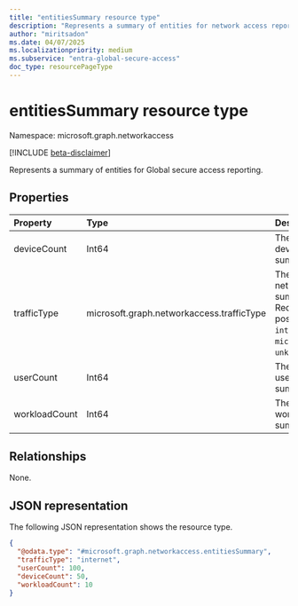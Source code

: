 ```yaml
---
title: "entitiesSummary resource type"
description: "Represents a summary of entities for network access reporting."
author: "miritsadon"
ms.date: 04/07/2025
ms.localizationpriority: medium
ms.subservice: "entra-global-secure-access"
doc_type: resourcePageType
---
```


# entitiesSummary resource type

Namespace: microsoft.graph.networkaccess

[!INCLUDE [beta-disclaimer](../../includes/beta-disclaimer.md)]

Represents a summary of entities for Global secure access reporting.

## Properties
|Property|Type|Description|
|:---|:---|:---|
|deviceCount|Int64|The number of devices in the summary. Required.|
|trafficType|microsoft.graph.networkaccess.trafficType|The type of network traffic summarized. Required. The possible values are: `internet`, `private`, `microsoft365`, `all`, `unknownFutureValue`.|
|userCount|Int64|The number of users in the summary. Required.|
|workloadCount|Int64|The number of workloads in the summary. Required.|

## Relationships
None.

## JSON representation
The following JSON representation shows the resource type.
<!-- {
  "blockType": "resource",
  "@odata.type": "microsoft.graph.networkaccess.entitiesSummary"
}
-->
``` json
{
  "@odata.type": "#microsoft.graph.networkaccess.entitiesSummary",
  "trafficType": "internet",
  "userCount": 100,
  "deviceCount": 50,
  "workloadCount": 10
}
```
